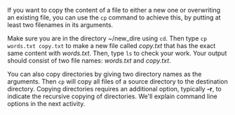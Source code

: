 <!--title={cp - Copy Files and Directories}-->

<!--badges={Software Engineering:5, Tinkerer:5}--> 

<!--concepts={Copy Files and Directories}--> 

If you want to copy the content of a file to either a new one or overwriting an existing file, you can use the `cp` command to achieve this, by putting at least two filenames in its arguments.

Make sure you are in the directory ~/new_dire using `cd`. Then type `cp words.txt copy.txt` to make a new file called *copy.txt* that has the exact same content with *words.txt*. Then, type `ls` to check your work. Your output should consist of two file names: *words.txt* and *copy.txt*.

You can also copy directories by giving two directory names as the arguments. Then `cp` will copy all files of a source directory to the destination directory. Copying directories requires an additional option, typically **-r**, to indicate the recursive copying of directories. We'll explain command line options in the next activity.